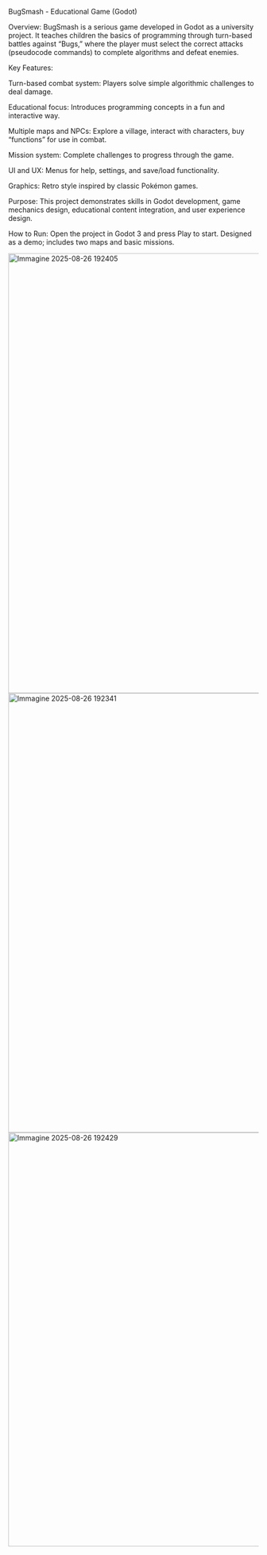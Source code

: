 BugSmash - Educational Game (Godot)

Overview:
BugSmash is a serious game developed in Godot as a university project. It teaches children the basics of programming through turn-based battles against “Bugs,” where the player must select the correct attacks (pseudocode commands) to complete algorithms and defeat enemies.

Key Features:

Turn-based combat system: Players solve simple algorithmic challenges to deal damage.

Educational focus: Introduces programming concepts in a fun and interactive way.

Multiple maps and NPCs: Explore a village, interact with characters, buy “functions” for use in combat.

Mission system: Complete challenges to progress through the game.

UI and UX: Menus for help, settings, and save/load functionality.

Graphics: Retro style inspired by classic Pokémon games.


Purpose:
This project demonstrates skills in Godot development, game mechanics design, educational content integration, and user experience design.

How to Run:
Open the project in Godot 3 and press Play to start. Designed as a demo; includes two maps and basic missions.

<img width="1528" height="883" alt="Immagine 2025-08-26 192405" src="https://github.com/user-attachments/assets/d581eda7-04d5-4b56-92ac-2d30b77424da" />
<img width="1525" height="882" alt="Immagine 2025-08-26 192341" src="https://github.com/user-attachments/assets/acae1880-f48f-419c-95af-83291d7caa71" />
<img width="1452" height="831" alt="Immagine 2025-08-26 192429" src="https://github.com/user-attachments/assets/bb8aceed-2a2e-4519-a9bc-31d2ca325ccf" />
